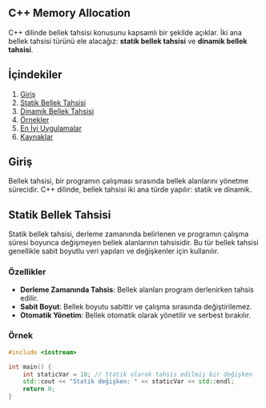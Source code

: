 ## C++ Memory Allocation 

C++ dilinde bellek tahsisi konusunu kapsamlı bir şekilde açıklar. İki ana bellek tahsisi türünü ele alacağız: **statik bellek tahsisi** ve **dinamik bellek tahsisi**.

## İçindekiler

1. [Giriş](#giriş)
2. [Statik Bellek Tahsisi](#statik-bellek-tahsisi)
3. [Dinamik Bellek Tahsisi](#dinamik-bellek-tahsisi)
4. [Örnekler](#örnekler)
5. [En İyi Uygulamalar](#en-iyi-uygulamalar)
6. [Kaynaklar](#kaynaklar)

## Giriş

Bellek tahsisi, bir programın çalışması sırasında bellek alanlarını yönetme sürecidir. C++ dilinde, bellek tahsisi iki ana türde yapılır: statik ve dinamik.

## Statik Bellek Tahsisi

Statik bellek tahsisi, derleme zamanında belirlenen ve programın çalışma süresi boyunca değişmeyen bellek alanlarının tahsisidir. Bu tür bellek tahsisi genellikle sabit boyutlu veri yapıları ve değişkenler için kullanılır.

### Özellikler

- **Derleme Zamanında Tahsis**: Bellek alanları program derlenirken tahsis edilir.
- **Sabit Boyut**: Bellek boyutu sabittir ve çalışma sırasında değiştirilemez.
- **Otomatik Yönetim**: Bellek otomatik olarak yönetilir ve serbest bırakılır.

### Örnek

```cpp
#include <iostream>

int main() {
    int staticVar = 10; // Statik olarak tahsis edilmiş bir değişken
    std::cout << "Statik değişken: " << staticVar << std::endl;
    return 0;
}
